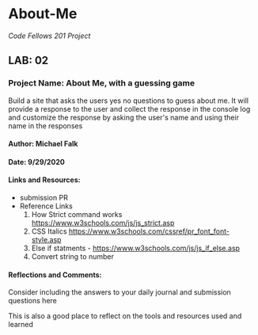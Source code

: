 # About-Me

*Code Fellows 201 Project*

## LAB: 02

### Project Name: About Me, with a guessing game

Build a site that asks the users yes no questions to guess about me. It will provide a response to the user and collect the response in the console log and customize the response by asking the user's name and using their name in the responses

#### Author: Michael Falk

#### Date: 9/29/2020

#### Links and Resources:

* submission PR
* Reference Links
    1. How Strict command works https://www.w3schools.com/js/js_strict.asp
    2. CSS Italics https://www.w3schools.com/cssref/pr_font_font-style.asp
    3. Else if statments - https://www.w3schools.com/js/js_if_else.asp
    4. Convert string to number
     
#### Reflections and Comments:

Consider including the answers to your daily journal and submission questions here

This is also a good place to reflect on the tools and resources used and learned